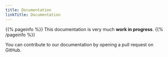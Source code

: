 ```yaml
---
title: Documentation
linkTitle: Documentation
---
```


{{% pageinfo %}}
This documentation is very much **work in progress**.
{{% /pageinfo %}}

You can contribute to our documentation by opening a pull request on GitHub.
